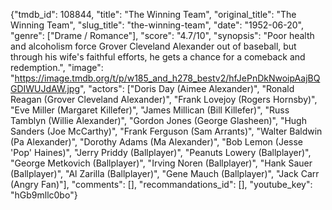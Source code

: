 {"tmdb_id": 108844, "title": "The Winning Team", "original_title": "The Winning Team", "slug_title": "the-winning-team", "date": "1952-06-20", "genre": ["Drame / Romance"], "score": "4.7/10", "synopsis": "Poor health and alcoholism force Grover Cleveland Alexander out of baseball, but through his wife's faithful efforts, he gets a chance for a comeback and redemption.", "image": "https://image.tmdb.org/t/p/w185_and_h278_bestv2/hfJePnDkNwoipAajBQGDIWUJdAW.jpg", "actors": ["Doris Day (Aimee Alexander)", "Ronald Reagan (Grover Cleveland Alexander)", "Frank Lovejoy (Rogers Hornsby)", "Eve Miller (Margaret Killefer)", "James Millican (Bill Killefer)", "Russ Tamblyn (Willie Alexander)", "Gordon Jones (George Glasheen)", "Hugh Sanders (Joe McCarthy)", "Frank Ferguson (Sam Arrants)", "Walter Baldwin (Pa Alexander)", "Dorothy Adams (Ma Alexander)", "Bob Lemon (Jesse 'Pop' Haines)", "Jerry Priddy (Ballplayer)", "Peanuts Lowery (Ballplayer)", "George Metkovich (Ballplayer)", "Irving Noren (Ballplayer)", "Hank Sauer (Ballplayer)", "Al Zarilla (Ballplayer)", "Gene Mauch (Ballplayer)", "Jack Carr (Angry Fan)"], "comments": [], "recommandations_id": [], "youtube_key": "hGb9mllc0bo"}